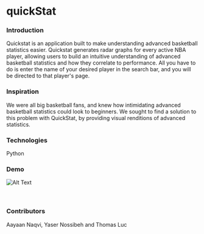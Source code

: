 quickStat
=========

### Introduction
Quickstat is an application built to make understanding advanced basketball statistics easier. Quickstat generates radar graphs for every active NBA player, allowing users to build an intuitive understanding of advanced basketball statistics and how they correlate to performance. All you have to do is enter the name of your desired player in the search bar, and you will be directed to that player's page.

### Inspiration 
We were all big basketball fans, and knew how intimidating advanced basketball statistics could look to beginners. We sought to find a solution to this problem with QuickStat, by providing visual renditions of advanced statistics.

### Technologies
Python

### Demo
![Alt Text](https://im2.ezgif.com/tmp/ezgif-2-8662f058dd.gif) <br /> <br /> <br />

### Contributors
Aayaan Naqvi, Yaser Nossibeh and Thomas Luc
